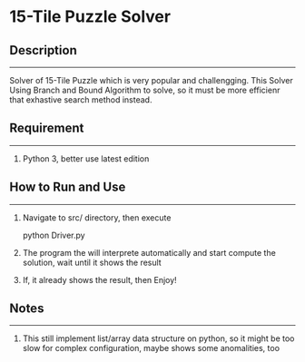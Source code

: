 # 15-Tile Puzzle Solver
## Description
----
Solver of 15-Tile Puzzle which is very popular and challengging. 
This Solver Using Branch and Bound Algorithm to solve, 
so it must be more efficienr that exhastive search method instead.

## Requirement
---------
1. Python 3, better use latest edition

## How to Run and Use
------
1. Navigate to src/ directory, then execute

	python Driver.py <test case file name>
	
2. The program the will interprete automatically and start compute the solution, wait until it shows the result

3. If, it already shows the result, then Enjoy!

## Notes
-------
1. This still implement list/array data structure on python, so it might be too slow for complex configuration,
maybe shows some anomalities, too